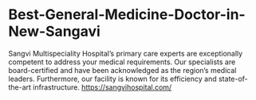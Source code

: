 # Best-General-Medicine-Doctor-in-New-Sangavi
Sangvi Multispeciality Hospital’s primary care experts are exceptionally competent to address your medical requirements. Our specialists are board-certified and have been acknowledged as the region’s medical leaders. Furthermore, our facility is known for its efficiency and state-of-the-art infrastructure. https://sangvihospital.com/
